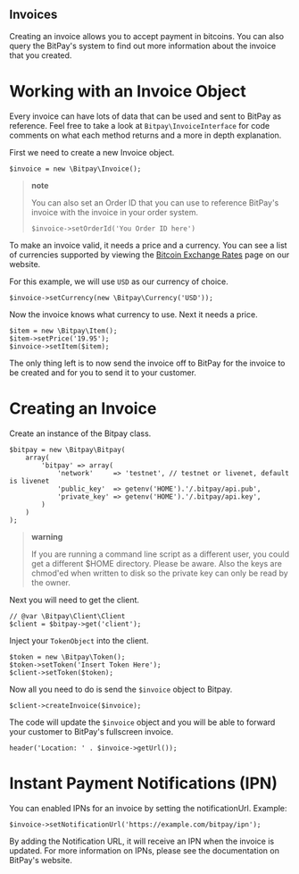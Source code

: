##  Invoices
Creating an invoice allows you to accept payment in bitcoins. You can
also query the BitPay's system to find out more information about the
invoice that you created.

Working with an Invoice Object
==============================

Every invoice can have lots of data that can be used and sent to BitPay
as reference. Feel free to take a look at `Bitpay\InvoiceInterface` for
code comments on what each method returns and a more in depth
explanation.

First we need to create a new Invoice object.

``` {.sourceCode .php}
$invoice = new \Bitpay\Invoice();
```

> **note**
>
> You can also set an Order ID that you can use to reference BitPay's
> invoice with the invoice in your order system.
>
> `$invoice->setOrderId('You Order ID here')`

To make an invoice valid, it needs a price and a currency. You can see a
list of currencies supported by viewing the [Bitcoin Exchange
Rates](https://bitpay.com/bitcoin-exchange-rates) page on our website.

For this example, we will use `USD` as our currency of choice.

``` {.sourceCode .php}
$invoice->setCurrency(new \Bitpay\Currency('USD'));
```

Now the invoice knows what currency to use. Next it needs a price.

``` {.sourceCode .php}
$item = new \Bitpay\Item();
$item->setPrice('19.95');
$invoice->setItem($item);
```

The only thing left is to now send the invoice off to BitPay for the
invoice to be created and for you to send it to your customer.

Creating an Invoice
===================

Create an instance of the Bitpay class.

``` {.sourceCode .php}
$bitpay = new \Bitpay\Bitpay(
    array(
        'bitpay' => array(
            'network'     => 'testnet', // testnet or livenet, default is livenet
            'public_key'  => getenv('HOME').'/.bitpay/api.pub',
            'private_key' => getenv('HOME').'/.bitpay/api.key',
        )
    )
);
```

> **warning**
>
> If you are running a command line script as a different user, you
> could get a different \$HOME directory. Please be aware. Also the keys
> are chmod'ed when written to disk so the private key can only be read
> by the owner.

Next you will need to get the client.

``` {.sourceCode .php}
// @var \Bitpay\Client\Client
$client = $bitpay->get('client');
```

Inject your `TokenObject` into the client.

``` {.sourceCode .php}
$token = new \Bitpay\Token();
$token->setToken('Insert Token Here');
$client->setToken($token);
```

Now all you need to do is send the `$invoice` object to Bitpay.

``` {.sourceCode .php}
$client->createInvoice($invoice);
```

The code will update the `$invoice` object and you will be able to
forward your customer to BitPay's fullscreen invoice.

``` {.sourceCode .php}
header('Location: ' . $invoice->getUrl());
```

Instant Payment Notifications (IPN)
===================================

You can enabled IPNs for an invoice by setting the notificationUrl.
Example:

``` {.sourceCode .php}
$invoice->setNotificationUrl('https://example.com/bitpay/ipn');
```

By adding the Notification URL, it will receive an IPN when the invoice
is updated. For more information on IPNs, please see the documentation
on BitPay's website.
